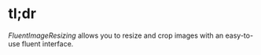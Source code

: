# tl;dr
*FluentImageResizing* allows you to resize and crop images with an easy-to-use fluent interface.